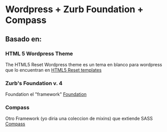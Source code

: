 # Wordpress + Zurb Foundation + Compass 

## Basado en:

### HTML 5 Wordpress Theme
The HTML5 Reset Wordpress theme es un tema en blanco para wordpress que lo encuentran en [HTML5 Reset templates](https://github.com/murtaugh/HTML5-Reset-Wordpress-Theme)

### Zurb's Foundation v. 4
Foundation el "framework" [Foundation](https://github.com/zurb/foundation)

### Compass
Otro Framework (yo diria una coleccion de mixins) que extiende SASS [Compass](http://compass-style.org/)